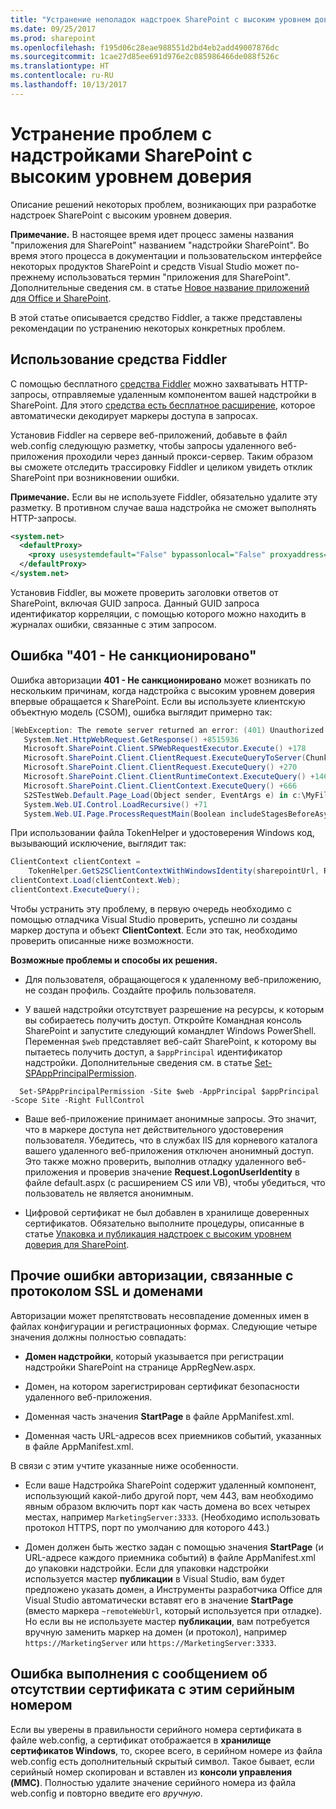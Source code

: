 ```yaml
---
title: "Устранение неполадок надстроек SharePoint с высоким уровнем доверия"
ms.date: 09/25/2017
ms.prod: sharepoint
ms.openlocfilehash: f195d06c28eae988551d2bd4eb2add49007876dc
ms.sourcegitcommit: 1cae27d85ee691d976e2c085986466de088f526c
ms.translationtype: HT
ms.contentlocale: ru-RU
ms.lasthandoff: 10/13/2017
---
```

# <a name="troubleshooting-high-trust-sharepoint-add-ins"></a>Устранение проблем с надстройками SharePoint с высоким уровнем доверия
Описание решений некоторых проблем, возникающих при разработке надстроек SharePoint с высоким уровнем доверия.
 

 **Примечание.** В настоящее время идет процесс замены названия "приложения для SharePoint" названием "надстройки SharePoint". Во время этого процесса в документации и пользовательском интерфейсе некоторых продуктов SharePoint и средств Visual Studio может по-прежнему использоваться термин "приложения для SharePoint". Дополнительные сведения см. в статье [Новое название приложений для Office и SharePoint](new-name-for-apps-for-sharepoint.md#bk_newname).
 

В этой статье описывается средство Fiddler, а также представлены рекомендации по устранению некоторых конкретных проблем.
 

## <a name="use-the-fiddler-tool"></a>Использование средства Fiddler

С помощью бесплатного  [средства Fiddler](http://www.telerik.com/fiddler) можно захватывать HTTP-запросы, отправляемые удаленным компонентом вашей надстройки в SharePoint. Для этого [средства есть бесплатное расширение](https://github.com/andrewconnell/SPOAuthFiddlerExt), которое автоматически декодирует маркеры доступа в запросах.
 

 
Установив Fiddler на сервере веб-приложений, добавьте в файл web.config следующую разметку, чтобы запросы удаленного веб-приложения проходили через данный прокси-сервер. Таким образом вы сможете отследить трассировку Fiddler и целиком увидеть отклик SharePoint при возникновении ошибки.
 

 

 **Примечание.** Если вы не используете Fiddler, обязательно удалите эту разметку. В противном случае ваша надстройка не сможет выполнять HTTP-запросы.
 




```XML
<system.net>
  <defaultProxy>
    <proxy usesystemdefault="False" bypassonlocal="False" proxyaddress="http://127.0.0.1:8888" />
  </defaultProxy>
</system.net>

```

Установив Fiddler, вы можете проверить заголовки ответов от SharePoint, включая GUID запроса. Данный GUID запроса идентификатор корреляции, с помощью которого можно находить в журналах ошибки, связанные с этим запросом.
 

 

## <a name="401-unauthorized-error"></a>Ошибка "401 - Не санкционировано"
<a name="UnauthorizedException"> </a>

Ошибка авторизации **401 - Не санкционировано** может возникать по нескольким причинам, когда надстройка с высоким уровнем доверия впервые обращается к SharePoint. Если вы используете клиентскую объектную модель (CSOM), ошибка выглядит примерно так:
 

 

```C#
[WebException: The remote server returned an error: (401) Unauthorized.]
   System.Net.HttpWebRequest.GetResponse() +8515936
   Microsoft.SharePoint.Client.SPWebRequestExecutor.Execute() +178
   Microsoft.SharePoint.Client.ClientRequest.ExecuteQueryToServer(ChunkStringBuilder sb) +1427
   Microsoft.SharePoint.Client.ClientRequest.ExecuteQuery() +270
   Microsoft.SharePoint.Client.ClientRuntimeContext.ExecuteQuery() +146
   Microsoft.SharePoint.Client.ClientContext.ExecuteQuery() +666
   S2STestWeb.Default.Page_Load(Object sender, EventArgs e) in c:\MyFiles\HightrustTest\HightrustTestWeb\Default.aspx.cs:28
   System.Web.UI.Control.LoadRecursive() +71
   System.Web.UI.Page.ProcessRequestMain(Boolean includeStagesBeforeAsyncPoint, Boolean includeStagesAfterAsyncPoint) +3178
```

При использовании файла TokenHelper и удостоверения Windows код, вызывающий исключение, выглядит так:
 

 



```C#
ClientContext clientContext = 
    TokenHelper.GetS2SClientContextWithWindowsIdentity(sharepointUrl, Request.LogonUserIdentity); 
clientContext.Load(clientContext.Web);
clientContext.ExecuteQuery();
```

Чтобы устранить эту проблему, в первую очередь необходимо с помощью отладчика Visual Studio проверить, успешно ли созданы маркер доступа и объект **ClientContext**. Если это так, необходимо проверить описанные ниже возможности.
 

 
 **Возможные проблемы и способы их решения.**
 

 

- Для пользователя, обращающегося к удаленному веб-приложению, не создан профиль. Создайте профиль пользователя.
    
 
- У вашей надстройки отсутствует разрешение на ресурсы, к которым вы собираетесь получить доступ. Откройте Командная консоль SharePoint и запустите следующий командлет Windows PowerShell. Переменная  `$web` представляет веб-сайт SharePoint, к которому вы пытаетесь получить доступ, а `$appPrincipal` идентификатор надстройки. Дополнительные сведения см. в статье [Set-SPAppPrincipalPermission](http://technet.microsoft.com/ru-RU/library/jj219714%28v=office.15%29.aspx).
    
```
  Set-SPAppPrincipalPermission -Site $web -AppPrincipal $appPrincipal -Scope Site -Right FullControl
```

- Ваше веб-приложение принимает анонимные запросы. Это значит, что в маркере доступа нет действительного удостоверения пользователя. Убедитесь, что в службах IIS для корневого каталога вашего удаленного веб-приложения отключен анонимный доступ. Это также можно проверить, выполнив отладку удаленного веб-приложения и проверив значение **Request.LogonUserIdentity** в файле default.aspx (с расширением CS или VB), чтобы убедиться, что пользователь не является анонимным.
    
 
- Цифровой сертификат не был добавлен в хранилище доверенных сертификатов. Обязательно выполните процедуры, описанные в статье  [Упаковка и публикация надстроек с высоким уровнем доверия для SharePoint](package-and-publish-high-trust-sharepoint-add-ins.md).
    
 

## <a name="miscellaneous-ssl-and-domain-related-authorization-errors"></a>Прочие ошибки авторизации, связанные с протоколом SSL и доменами
<a name="DomainRelatedErrors"> </a>

Авторизации может препятствовать несовпадение доменных имен в файлах конфигурации и регистрационных формах. Следующие четыре значения должны полностью совпадать:
 

 

- **Домен надстройки**, который указывается при регистрации надстройки SharePoint на странице AppRegNew.aspx.
    
 
- Домен, на котором зарегистрирован сертификат безопасности удаленного веб-приложения.
    
 
- Доменная часть значения **StartPage** в файле AppManifest.xml.
    
 
- Доменная часть URL-адресов всех приемников событий, указанных в файле AppManifest.xml.
    
 
В связи с этим учтите указанные ниже особенности.
 

 

- Если ваше Надстройка SharePoint содержит удаленный компонент, использующий какой-либо другой порт, чем 443, вам необходимо явным образом включить порт как часть домена во всех четырех местах, например  `MarketingServer:3333`. (Необходимо использовать протокол HTTPS, порт по умолчанию для которого 443.)
    
 
- Домен должен быть жестко задан с помощью значения **StartPage** (и URL-адресе каждого приемника событий) в файле AppManifest.xml до упаковки надстройки. Если для упаковки надстройки используется мастер **публикации** в Visual Studio, вам будет предложено указать домен, а Инструменты разработчика Office для Visual Studio автоматически вставят его в значение **StartPage** (вместо маркера `~remoteWebUrl`, который используется при отладке). Но если вы не используете мастер **публикации**, вам потребуется вручную заменить маркер на домен (и протокол), например `https://MarketingServer` или `https://MarketingServer:3333`.
    
 

## <a name="runtime-error-saying-that-theres-no-certificate-with-that-serial-number"></a>Ошибка выполнения с сообщением об отсутствии сертификата с этим серийным номером
<a name="DomainRelatedErrors"> </a>

Если вы уверены в правильности серийного номера сертификата в файле web.config, а сертификат отображается в **хранилище сертификатов Windows**, то, скорее всего, в серийном номере из файла web.config есть дополнительный скрытый символ. Такое бывает, если серийный номер скопирован и вставлен из **консоли управления (MMC)**. Полностью удалите значение серийного номера из файла web.config и повторно введите его *вручную*.
 

 


